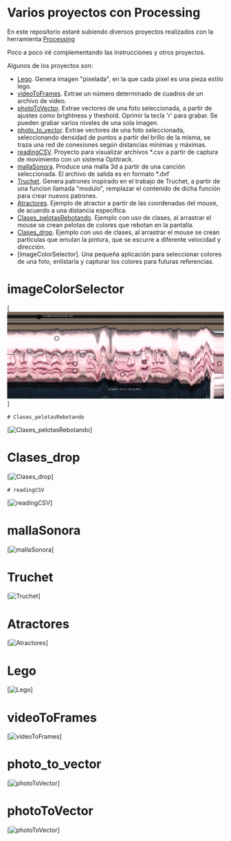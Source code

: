 # Varios proyectos con Processing

En este repositorio estaré subiendo diversos proyectos realizados con la herramienta [Processing]

Poco a poco iré complementando las instrucciones y otros proyectos.

Algunos de los proyectos son:
  - [Lego]. Genera imagen "pixelada", en la que cada pixel es una pieza estilo lego.
  - [videoToFrames]. Extrae un número determinado de cuadros de un archivo de video.
  - [photoToVector]. Extrae vectores de una foto seleccionada, a partir de ajustes como brightness y theshold. Oprimir la tecla 'r' para grabar. Se pueden grabar varios niveles de una sola imagen.
  - [photo_to_vector]. Extrae vectores de una foto seleccionada, seleccionando densidad de puntos a partir del brillo de la misma, se traza una red de conexiones según distancias mínimas y máximas. 
  - [readingCSV]. Proyecto para visualizar archivos *.csv a partir de captura de movimiento con un sistema Optitrack.
  - [mallaSonora]. Produce una malla 3d a partir de una canción seleccionada. El archivo de salida es en formato *.dxf
  - [Truchet]. Genera patrones inspirado en el trabajo de Truchet, a partir de una funcion llamada "modulo", remplazar el contenido de dicha función para crear nuevos patrones.
  - [Atractores]. Ejemplo de atractor a partir de las coordenadas del mouse, de acuerdo a una distancia específica.
  - [Clases_pelotasRebotando]. Ejemplo con uso de clases, al arrastrar el mouse se crean pelotas de colores que rebotan en la pantalla.
  - [Clases_drop]. Ejemplo con uso de clases, al arrastrar el mouse se crean partículas que emulan la pintura, que se escurre a diferente velocidad y dirección.
  - [imageColorSelector]. Una pequeña aplicación para seleccionar colores de una foto, enlistarla y capturar los colores para futuras referencias.
  
  # imageColorSelector
  [![imageColorSelector](https://github.com/laadeho/processingProjects/blob/master/imageColorSelector/capturas/17_22_36_1135.png)]
  
    # Clases_pelotasRebotando
  [![Clases_pelotasRebotando](https://raw.githubusercontent.com/laadeho/varios/master/Clases_pelotasRebotando/Clases_pelotasRebotando.png)]
  
  # Clases_drop
  [![Clases_drop](https://raw.githubusercontent.com/laadeho/varios/master/Clases_drop/Clases_drop.png)]

    # readingCSV
  [![readingCSV](https://raw.githubusercontent.com/laadeho/varios/master/ReadingCSV/readingCSV.png)]
  
  # mallaSonora
  [![mallaSonora](https://raw.githubusercontent.com/laadeho/varios/master/mallaSonora/mallaSonora.png)]
  
  # Truchet
  [![Truchet](https://raw.githubusercontent.com/laadeho/varios/master/Truchet/Truchet.png)]
  
  # Atractores
  [![Atractores](https://raw.githubusercontent.com/laadeho/varios/master/Atractor/atractor.png)]
  
  # Lego
  [![Lego](https://raw.githubusercontent.com/laadeho/varios/master/Lego/data/pict_pixel.png)]

  # videoToFrames
  [![videoToFrames](https://raw.githubusercontent.com/laadeho/varios/master/videoToFrames/videoToFrames.jpg)]
  
  # photo_to_vector
  [![photoToVector](https://github.com/laadeho/varios/blob/master/photo_to_vector/data/imgToVectot.png)]

  # photoToVector
  [![photoToVector](https://github.com/laadeho/varios/blob/master/photoToVector/48_vector.jpg)]
  
[Lego]: <https://github.com/laadeho/varios/tree/master/Lego>
[videoToFrames]: <https://github.com/laadeho/varios/tree/master/videoToFrames>
[readingCSV]: <https://github.com/laadeho/varios/tree/master/ReadingCSV>
[mallaSonora]: <https://github.com/laadeho/varios/tree/master/mallaSonora>
[Processing]: <https://processing.org/>
[Truchet]: <https://github.com/laadeho/varios/tree/master/Truchet>
[Atractores]: <https://github.com/laadeho/varios/tree/master/Atractor>
[photoToVector]: <https://github.com/laadeho/varios/tree/master/photoToVector>
[photo_to_vector]: <https://github.com/laadeho/varios/tree/master/photo_to_vector>
[Clases_pelotasRebotando]:<https://github.com/laadeho/varios/tree/master/Clases_pelotasRebotando>
[Clases_drop]:<https://github.com/laadeho/varios/tree/master/Clases_drop>
